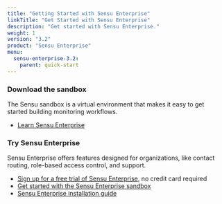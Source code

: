 ```yaml
---
title: "Getting Started with Sensu Enterprise"
linkTitle: "Get Started with Sensu Enterprise"
description: "Get started with Sensu Enterprise."
weight: 1
version: "3.2"
product: "Sensu Enterprise"
menu:
  sensu-enterprise-3.2:
    parent: quick-start
---
```


### Download the sandbox

The Sensu sandbox is a virtual environment that makes it easy to get started building monitoring workflows.

- [Learn Sensu Enterprise][2]

### Try Sensu Enterprise

Sensu Enterprise offers features designed for organizations, like contact routing, role-based access control, and support.

- [Sign up for a free trial of Sensu Enterprise,][6] no credit card required
- [Get started with the Sensu Enterprise sandbox][2]
- [Sensu Enterprise installation guide][7]

[2]:  https://github.com/sensu/sandbox/tree/master/sensu/enterprise
[6]: https://account.sensu.io/users/sign_up?plan=platinum
[7]: /sensu-enterprise/latest/installation/overview
